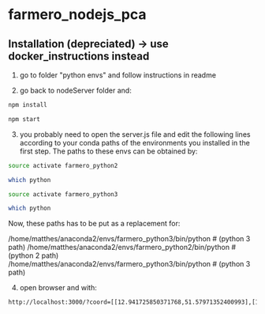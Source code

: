# farmero_nodejs_pca


## Installation (depreciated) -> use docker_instructions instead

1. go to folder "python envs" and follow instructions in readme

2. go back to nodeServer folder and:

```bash
npm install
```
```bash
npm start
```

3. you probably need to open the server.js file and edit the following lines according to your conda paths of the environments you installed in the first step.
The paths to these envs can be obtained by:
```bash
source activate farmero_python2
```
```bash
which python 
```
```bash
source activate farmero_python3
```
```bash
which python 
```

Now, these paths has to be put as a replacement for:

/home/matthes/anaconda2/envs/farmero_python3/bin/python # (python 3 path)
/home/matthes/anaconda2/envs/farmero_python2/bin/python # (python 2 path)
/home/matthes/anaconda2/envs/farmero_python3/bin/python # (python 3 path)

4. open browser and with:
```bash
http://localhost:3000/?coord=[[12.941725850371768,51.57971352400993],[12.942047715453555,51.57588640768779],[12.940846085814883,51.571032040481654],[12.943442464141299,51.57112539858611],[12.944708466796328,51.570671943139885],[12.948763966826846,51.57088533450155],[12.949965596465518,51.57121875649885],[12.951789498595645,51.570325180040776],[12.954450249938418,51.57021848317042],[12.954471707610537,51.571432145293755],[12.946274876861025,51.580113552408065],[12.941725850371768,51.57971352400993]]
```

